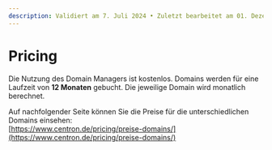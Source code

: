 ```yaml
---
description: Validiert am 7. Juli 2024 • Zuletzt bearbeitet am 01. Dezember 2024
---
```


# Pricing

Die Nutzung des Domain Managers ist kostenlos. Domains werden für eine Laufzeit von **12 Monaten** gebucht. Die jeweilige Domain wird monatlich berechnet.

Auf nachfolgender Seite können Sie die Preise für die unterschiedlichen Domains einsehen: \
[https://www.centron.de/pricing/preise-domains/](https://www.centron.de/pricing/preise-domains/)
